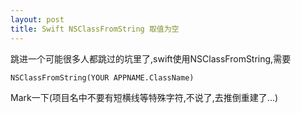 ```yaml
---
layout: post
title: Swift NSClassFromString 取值为空
---
```


跳进一个可能很多人都跳过的坑里了,swift使用NSClassFromString,需要

```
NSClassFromString(YOUR APPNAME.ClassName)
```

Mark一下(项目名中不要有短横线等特殊字符,不说了,去推倒重建了...)